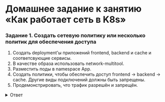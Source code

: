 # Домашнее задание к занятию «Как работает сеть в K8s»


### Задание 1. Создать сетевую политику или несколько политик для обеспечения доступа

1. Создать deployment'ы приложений frontend, backend и cache и соответсвующие сервисы.
2. В качестве образа использовать network-multitool.
3. Разместить поды в namespace App.
4. Создать политики, чтобы обеспечить доступ frontend -> backend -> cache. Другие виды подключений должны быть запрещены.
5. Продемонстрировать, что трафик разрешён и запрещён.

<details>
<summary>Ответ</summary>
<br>   

Деплойменты    
[deployment](/nginx/templates/deployment.yaml)   
[service](/nginx/templates/service.yaml)   

Политики    
[network_policy_back_to_cache values](nginx/network_policy_back_to_cache.yaml)   
[network_policy_deny_all values](nginx/network_policy_deny_all.yaml)    
[network_policy_front_to_back values](nginx/network_policy_front_to_back.yaml)    

````   
➜  devops-netology git:(k8s_dz13) ✗ helm upgrade --install --atomic netology-app-front nginx --namespace app -f nginx/backend.yaml      
➜  devops-netology git:(k8s_dz13) ✗ helm upgrade --install --atomic netology-app-back nginx --namespace app -f nginx/frontend.yaml 
➜  devops-netology git:(k8s_dz13) ✗ helm upgrade --install --atomic netology-app-cashe nginx --namespace app -f nginx/cache.yaml   

➜  devops-netology git:(k8s_dz13) ✗ kubectl -n app get pods                                                                       
NAME                        READY   STATUS    RESTARTS   AGE
backend-5497d79fc-4s7jw     1/1     Running   0          85s
frontend-6967d4f989-gp2sx   1/1     Running   0          33s
cashe-65475b698c-2jdcl      1/1     Running   0          7s

➜  devops-netology git:(k8s_dz13) ✗ kubectl apply -n app -f nginx/network_policy_back_to_cache.yaml
networkpolicy.networking.k8s.io/allow-back-to-cache created
➜  devops-netology git:(k8s_dz13) ✗ kubectl apply -n app -f nginx/network_policy_deny_all.yaml 
networkpolicy.networking.k8s.io/ingress-deny-all created
➜  devops-netology git:(k8s_dz13) ✗ kubectl apply -n app -f nginx/network_policy_front_to_back.yaml
networkpolicy.networking.k8s.io/allow-front-to-back created
➜  devops-netology git:(k8s_dz13) ✗ kubectl get networkpolicy                                  
No resources found in default namespace.
➜  devops-netology git:(k8s_dz13) ✗ kubectl get -n app networkpolicy
NAME                  POD-SELECTOR   AGE
allow-back-to-cache   app=cache      44s
ingress-deny-all      <none>         28s
allow-front-to-back   app=backend    11s

➜  devops-netology git:(k8s_dz13) ✗ kubectl exec -n app -it frontend-6967d4f989-gp2sx -- sh
/ # curl -v backend
* processing: backend
*   Trying 10.152.183.144:80...
* Connected to backend (10.152.183.144) port 80
> GET / HTTP/1.1
> Host: backend
> User-Agent: curl/8.2.1
> Accept: */*
> 
< HTTP/1.1 200 OK
< Server: nginx/1.24.0
< Date: Tue, 05 Dec 2023 23:41:36 GMT
< Content-Type: text/html
< Content-Length: 140
< Last-Modified: Tue, 05 Dec 2023 23:29:05 GMT
< Connection: keep-alive
< ETag: "656fb241-8c"
< Accept-Ranges: bytes
< 
WBITT Network MultiTool (with NGINX) - backend-5497d79fc-4s7jw - 10.1.254.110 - HTTP: 80 , HTTPS: 443 . (Formerly praqma/network-multitool)
* Connection #0 to host backend left intact

➜  devops-netology git:(k8s_dz13) ✗ kubectl exec -n app -it cashe-65475b698c-2jdcl -- sh   
/ # curl -v frontend
* processing: frontend
*   Trying 10.152.183.134:80...
* connect to 10.152.183.134 port 80 failed: Operation timed out
* Failed to connect to frontend port 80 after 130462 ms: Couldn't connect to server
* Closing connection
curl: (28) Failed to connect to frontend port 80 after 130462 ms: Couldn't connect to server


````

</details>